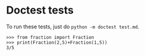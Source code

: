 # Doctest tests
To run these tests, just do `python -m doctest test.md`.

```
>>> from fraction import Fraction
>>> print(Fraction(2,5)+Fraction(1,5))
3/5

```